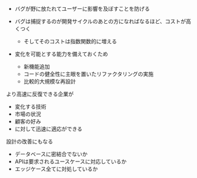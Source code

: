 - バグが野に放たれてユーザーに影響を及ぼすことを防げる
- バグは捕捉するのが開発サイクルのあとの方になればなるほど、コストが高くつく
	- そしてそのコストは指数関数的に増える

- 変化を可能とする能力を備えておくため
	- 新機能追加
	- コードの健全性に主眼を置いたリファクタリングの実施
	- 比較的大規模な再設計

より高速に反復できる企業が
- 変化する技術
- 市場の状況
- 顧客の好み
- に対して迅速に適応ができる

設計の改善にもなる
- データベースに密結合でないか
- APIは要求されるユースケースに対応しているか
- エッジケース全てに対処しているか
